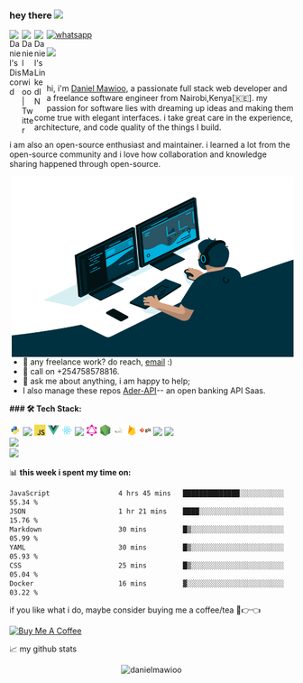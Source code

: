 ### hey there <img src="https://media.giphy.com/media/hvRJCLFzcasrR4ia7z/giphy.gif" width="25px">
<a href="https://wa.me/+254758578816"><img title="whatsapp" src="https://img.shields.io/badge/whatsapp-blue?style=for-the-badge&logo=whatsapp"></a>
<a href="https://discord.gg/n7sJxN56zg">
  <img align="left" alt="Daniel's Discord" width="22px" src="https://raw.githubusercontent.com/peterthehan/peterthehan/master/assets/discord.svg" />
</a>
<a href="https://twitter.com/danielmawioo254">
  <img align="left" alt="Daniel Mawioo | Twitter" width="22px" src="https://raw.githubusercontent.com/peterthehan/peterthehan/master/assets/twitter.svg" />
</a>
<a href="https://www.linkedin.com/in/daniel-mawioo/">
  <img align="left" alt="Daniel's LinkedIN" width="22px" src="https://raw.githubusercontent.com/peterthehan/peterthehan/master/assets/linkedin.svg" />
</a>

![](https://visitor-badge.glitch.me/badge?page_id=danielmawioo.danielmawioo)


<br />

hi, i'm [Daniel Mawioo](http://dmawioo.herokuapp.com/), a passionate full stack web developer and a freelance software engineer from Nairobi,Kenya[🇰🇪]. my passion for software lies with dreaming up ideas and making them come true with elegant interfaces. i take great care in the experience, architecture, and code quality of the things I build.

i am also an open-source enthusiast and maintainer. i learned a lot from the open-source community and i love how collaboration and knowledge sharing happened through open-source.


  <img align="right" alt="GIF" src="https://github.com/danielmawioo/danielmawioo/blob/master/code.gif?raw=true" width="500" height="320" />
  
- 💼 any freelance work? do reach, [email](mailto:mawioodaniel43@gmail.com) :)
- 🤙 call on +254758578816.
- 💬 ask me about anything, i am happy to help; 
- I also manage these repos [Ader-API](https://github.com/ader-api)-- an open banking API Saas.


**### 🛠 Tech Stack:**  

<code><img height="20" src="https://raw.githubusercontent.com/github/explore/80688e429a7d4ef2fca1e82350fe8e3517d3494d/topics/python/python.png"></code>
<code><img height="20" src="https://i0.wp.com/www.programmer-books.com/wp-content/uploads/2018/08/Django-1.png?fit=602%2C338&ssl=1" ></code>
<code><img height="20" src="https://raw.githubusercontent.com/github/explore/80688e429a7d4ef2fca1e82350fe8e3517d3494d/topics/javascript/javascript.png"></code>
<code><img height="20" src="https://raw.githubusercontent.com/github/explore/80688e429a7d4ef2fca1e82350fe8e3517d3494d/topics/vue/vue.png"></code>
<code><img height="20" src="https://raw.githubusercontent.com/github/explore/80688e429a7d4ef2fca1e82350fe8e3517d3494d/topics/react/react.png"></code>
<code><img height="20" src="https://www.futuremind.com/m/articles/none/react_native_vs_native_apps.png"></code>
<code><img height="20" src="https://raw.githubusercontent.com/github/explore/5c058a388828bb5fde0bcafd4bc867b5bb3f26f3/topics/graphql/graphql.png"></code>
<code><img height="20" src="https://raw.githubusercontent.com/github/explore/80688e429a7d4ef2fca1e82350fe8e3517d3494d/topics/nodejs/nodejs.png"></code>
<code><img height="20" src="https://raw.githubusercontent.com/github/explore/80688e429a7d4ef2fca1e82350fe8e3517d3494d/topics/mysql/mysql.png"></code>
<code><img height="20" src="https://raw.githubusercontent.com/github/explore/80688e429a7d4ef2fca1e82350fe8e3517d3494d/topics/firebase/firebase.png"></code>
<code><img height="20" src="https://raw.githubusercontent.com/github/explore/80688e429a7d4ef2fca1e82350fe8e3517d3494d/topics/git/git.png"></code>
<code><img height="20" src="https://upload.wikimedia.org/wikipedia/commons/2/29/Postgresql_elephant.svg"></code>
<code><img height="20" src="https://upload.wikimedia.org/wikipedia/en/thumb/6/6b/Redis_Logo.svg/1200px-Redis_Logo.svg.png"></code>
<code> <img height="20" src="https://www.cloudsavvyit.com/p/uploads/2021/04/075c8694.jpeg?width=1198&trim=1,1&bg-color=000&pad=1,1" ></code>
<code> <img height="20" src="https://pbs.twimg.com/profile_images/1351700750993223681/NNJK6vzE_400x400.jpg" ></code>


📊 **this week i spent my time on:**
<!--START_SECTION:waka-->

```text
JavaScript                 4 hrs 45 mins   ██████████████░░░░░░░░░░░   55.34 %
JSON                       1 hr 21 mins    ████░░░░░░░░░░░░░░░░░░░░░   15.76 %
Markdown                   30 mins         █▒░░░░░░░░░░░░░░░░░░░░░░░   05.99 %
YAML                       30 mins         █▒░░░░░░░░░░░░░░░░░░░░░░░   05.93 %
CSS                        25 mins         █▒░░░░░░░░░░░░░░░░░░░░░░░   05.04 %
Docker                     16 mins         ▓░░░░░░░░░░░░░░░░░░░░░░░░   03.22 %
```

<!--END_SECTION:waka-->

if you like what i do, maybe consider buying me a coffee/tea 🥺👉👈

<a href="https://www.buymeacoffee.com/danielmawioo" target="_blank"><img src="https://cdn.buymeacoffee.com/buttons/v2/default-red.png" alt="Buy Me A Coffee" width="150" ></a>


📈 my github stats

<p align="center"> <img src="https://github-readme-stats.vercel.app/api?username=DanielMawioo&show_icons=true&theme=gotham" alt="danielmawioo" />
